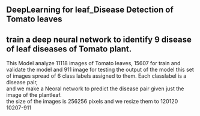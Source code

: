 ## DeepLearning for leaf_Disease Detection of Tomato leaves  
## train a deep neural network to identify 9 disease of leaf diseases of Tomato plant.
This Model analyze 11118 images of Tomato leaves,
15607 for train and validate the model and 911 image for testing the output of the model
this set of images spread of 6 class labels assigned to them. Each classlabel is a disease pair,  
and we make a Neoral network to predict the disease pair given just the image of the plantleaf.  
the size of the images is 256256 pixels and we resize them to 120120 10207-911

